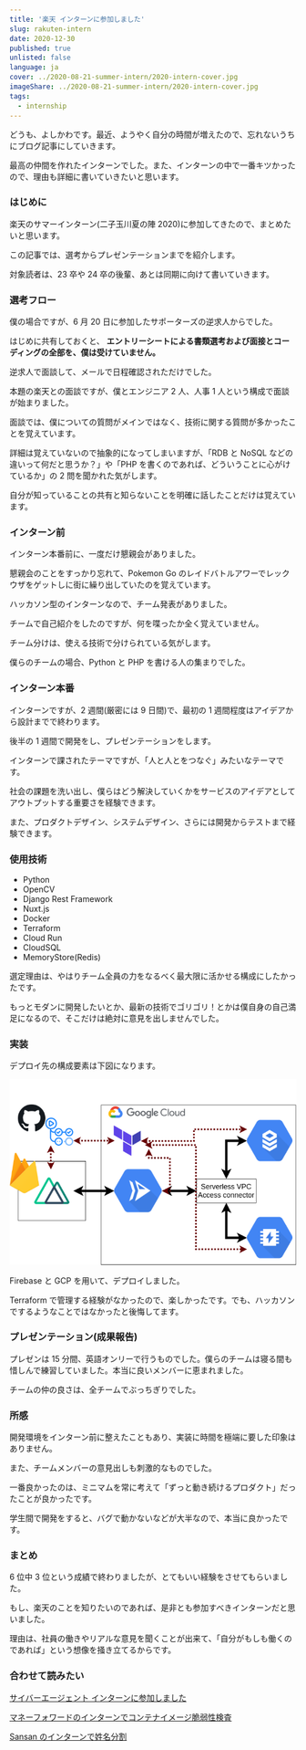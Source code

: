 ```yaml
---
title: '楽天 インターンに参加しました'
slug: rakuten-intern
date: 2020-12-30
published: true
unlisted: false
language: ja
cover: ../2020-08-21-summer-intern/2020-intern-cover.jpg
imageShare: ../2020-08-21-summer-intern/2020-intern-cover.jpg
tags:
  - internship
---
```


どうも、よしかわです。最近、ようやく自分の時間が増えたので、忘れないうちにブログ記事にしていきます。

最高の仲間を作れたインターンでした。また、インターンの中で一番キツかったので、理由も詳細に書いていきたいと思います。

### はじめに

楽天のサマーインターン(二子玉川夏の陣 2020)に参加してきたので、まとめたいと思います。

この記事では、選考からプレゼンテーションまでを紹介します。

対象読者は、23 卒や 24 卒の後輩、あとは同期に向けて書いていきます。

### 選考フロー

僕の場合ですが、6 月 20 日に参加したサポーターズの逆求人からでした。

はじめに共有しておくと、 **エントリーシートによる書類選考および面接とコーディングの全部を、僕は受けていません。**

逆求人で面談して、メールで日程確認されただけでした。

本題の楽天との面談ですが、僕とエンジニア 2 人、人事 1 人という構成で面談が始まりました。

面談では、僕についての質問がメインではなく、技術に関する質問が多かったことを覚えています。

詳細は覚えていないので抽象的になってしまいますが、「RDB と NoSQL などの違いって何だと思うか？」や「PHP を書くのであれば、どういうことに心がけているか」の 2 問を聞かれた気がします。

自分が知っていることの共有と知らないことを明確に話したことだけは覚えています。

### インターン前

インターン本番前に、一度だけ懇親会がありました。

懇親会のことをすっかり忘れて、Pokemon Go のレイドバトルアワーでレックウザをゲットしに街に繰り出していたのを覚えています。

ハッカソン型のインターンなので、チーム発表がありました。

チームで自己紹介をしたのですが、何を喋ったか全く覚えていません。

チーム分けは、使える技術で分けられている気がします。

僕らのチームの場合、Python と PHP を書ける人の集まりでした。

### インターン本番

インターンですが、2 週間(厳密には 9 日間)で、最初の 1 週間程度はアイデアから設計までで終わります。

後半の 1 週間で開発をし、プレゼンテーションをします。

インターンで課されたテーマですが、「人と人とをつなぐ」みたいなテーマです。

社会の課題を洗い出し、僕らはどう解決していくかをサービスのアイデアとしてアウトプットする重要さを経験できます。

また、プロダクトデザイン、システムデザイン、さらには開発からテストまで経験できます。

### 使用技術

- Python
- OpenCV
- Django Rest Framework
- Nuxt.js
- Docker
- Terraform
- Cloud Run
- CloudSQL
- MemoryStore(Redis)

選定理由は、やはりチーム全員の力をなるべく最大限に活かせる構成にしたかったです。

もっとモダンに開発したいとか、最新の技術でゴリゴリ！とかは僕自身の自己満足になるので、そこだけは絶対に意見を出しませんでした。

### 実装

デプロイ先の構成要素は下図になります。

![terraform](terraform.png)

Firebase と GCP を用いて、デプロイしました。

Terraform で管理する経験がなかったので、楽しかったです。でも、ハッカソンでするようなことではなかったと後悔してます。

### プレゼンテーション(成果報告)

プレゼンは 15 分間、英語オンリーで行うものでした。僕らのチームは寝る間も惜しんで練習していました。本当に良いメンバーに恵まれました。

チームの仲の良さは、全チームでぶっちぎりでした。

### 所感

開発環境をインターン前に整えたこともあり、実装に時間を極端に要した印象はありません。

また、チームメンバーの意見出しも刺激的なものでした。

一番良かったのは、ミニマムを常に考えて「ずっと動き続けるプロダクト」だったことが良かったです。

学生間で開発をすると、バグで動かないなどが大半なので、本当に良かったです。

### まとめ

6 位中 3 位という成績で終わりましたが、とてもいい経験をさせてもらいました。

もし、楽天のことを知りたいのであれば、是非とも参加すべきインターンだと思いました。

理由は、社員の働きやリアルな意見を聞くことが出来て、「自分がもしも働くのであれば」という想像を掻き立てるからです。

### 合わせて読みたい

[サイバーエージェント インターンに参加しました](https://yoshikawa.dev/cyberagent-intern)

[マネーフォワードのインターンでコンテナイメージ脆弱性検査](https://yoshikawa.dev/moneyforward-intern)

[Sansan のインターンで姓名分割](https://yoshikawa.dev/sansan-intern)
